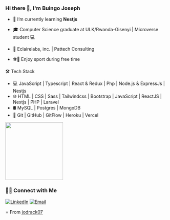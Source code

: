 ### Hi there 👋, I'm Buingo Joseph 

- 🌱 I’m currently learning **Nestjs**

- 🎓 Computer Science graduate at ULK/Rwanda-Gisenyi | Microverse student 💻
- 💼 Eclairelabs, inc. | Pattech Consulting 
- ⚽🏃 Enjoy sport during free time

🛠 Tech Stack
- 💻   JavaScript | Typescript | React & Redux | Php | Node.js & ExpressJs | Nestjs
- 🌐   HTML | CSS | Sass | Tailwindcss | Bootstrap | JavaScript | ReactJS | Nextjs | PHP | Laravel
- 🛢   MySQL | Postgres | MongoDB
- 🔧   Git | GitHub | GitFlow | Heroku | Vercel

<a href="https://github.com/jodrack07">
  <img height="180em" src="https://github-readme-stats.vercel.app/api?username=jodrack07&theme=noctis_minimus&show_icons=true" />
<!--   <img height="180em" src="https://github-readme-stats.vercel.app/api/top-langs/?username=jodrack07&theme=noctis_minimus&layout=compact" /> -->
</a>

<br/>

<h3> 🤝🏻 Connect with Me </h3>

<p>
<a href="https://www.linkedin.com/in/jodrack/"><img alt="LinkedIn" src="https://img.shields.io/badge/LinkedIn-buingojoseph-blue?style=flat-square&logo=linkedin"></a>
<a href="mailto:drack.sir01@gmail.com"><img alt="Email" src="https://img.shields.io/badge/Email-drack.sir01@gmail.com-blue?style=flat-square&logo=Microsoft%20outlook"></a>
</p>

⭐️ From [jodrack07](https://github.com/jodrack07)


<!--
**jodrack07/jodrack07** is a ✨ _special_ ✨ repository because its `README.md` (this file) appears on your GitHub profile.

Here are some ideas to get you started:

- 🔭 I’m currently working on ...

- 👯 I’m looking to collaborate on ...
- 🤔 I’m looking for help with ...
- 💬 Ask me about ...
- 📫 How to reach me: ...
- 😄 Pronouns: ...
- ⚡ Fun fact: ...
-->

